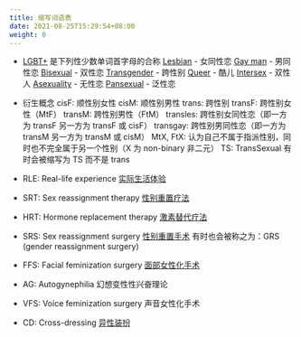 ```yaml
---
title: 缩写词语表
date: 2021-08-25T15:29:54+08:00
weight: 0
---
```


- [LGBT+](https://en.wikipedia.org/wiki/LGBT) 是下列性少数单词首字母的合称
  [Lesbian](https://en.wikipedia.org/wiki/Lesbian) - 女同性恋
  [Gay man](https://en.wikipedia.org/wiki/Gay_man) - 男同性恋
  [Bisexual](https://en.wikipedia.org/wiki/Bisexuality) - 双性恋
  [Transgender](https://en.wikipedia.org/wiki/Transgender) - 跨性别
  [Queer](https://en.wikipedia.org/wiki/Queer) - 酷儿
  [Intersex](https://en.wikipedia.org/wiki/Intersex) - 双性人
  [Asexuality](https://en.wikipedia.org/wiki/Asexuality) - 无性恋
  [Pansexual](https://en.wikipedia.org/wiki/Pansexuality) - 泛性恋

- 衍生概念
  cisF: 顺性别女性
  cisM: 顺性别男性
  trans: 跨性别
  transF: 跨性别女性（MtF）
  transM: 跨性别男性（FtM）
  transles: 跨性别女同性恋（即一方为 transF 另一方为 transF 或 cisF）
  transgay: 跨性别男同性恋（即一方为 transM 另一方为 transM 或 cisM）
  MtX, FtX: 认为自己不属于指派性别，同时也不完全属于另一个性别（X 为 non-binary 非二元）
  TS: TransSexual 有时会被缩写为 TS 而不是 trans

- RLE: Real-life experience
  [实际生活体验](https://zh.wikipedia.org/zh-cn/实际生活体验)

- SRT: Sex reassignment therapy
  [性别重置疗法](https://zh.wikipedia.org/zh-cn/性别重置疗法)

- HRT: Hormone replacement therapy
  [激素替代疗法](https://zh.wikipedia.org/zh-cn/激素替代疗法)

- SRS: Sex reassignment surgery
  [性别重置手术](https://zh.wikipedia.org/zh-cn/性别重置手术)
  有时也会被称之为：GRS (gender reassignment surgery)

- FFS: Facial feminization surgery
  [面部女性化手术](https://zh.wikipedia.org/zh-cn/性别重置疗法#其他療法)

- AG: Autogynephilia
  幻想变性性兴奋理论

- VFS: Voice feminization surgery
  声音女性化手术

- CD: Cross-dressing
  [异性装扮](https://zh.wikipedia.org/zh-cn/异性装扮)
